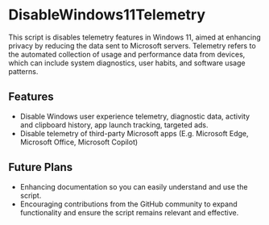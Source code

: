 # DisableWindows11Telemetry

This script is disables telemetry features in Windows 11, aimed at enhancing privacy by reducing the data sent to Microsoft servers. Telemetry refers to the automated collection of usage and performance data from devices, which can include system diagnostics, user habits, and software usage patterns.

## Features
- Disable Windows user experience telemetry, diagnostic data, activity and clipboard history, app launch tracking, targeted ads.
- Disable telemetry of third-party Microsoft apps (E.g. Microsoft Edge, Microsoft Office, Microsoft Copilot)

## Future Plans
- Enhancing documentation so you can easily understand and use the script.
- Encouraging contributions from the GitHub community to expand functionality and ensure the script remains relevant and effective.

